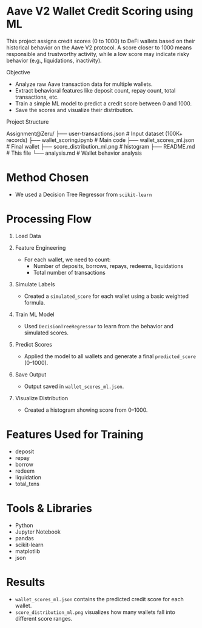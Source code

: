 # Aave V2 Wallet Credit Scoring using ML

This project assigns credit scores (0 to 1000) to DeFi wallets based on their historical behavior on the Aave V2 protocol. A score closer to 1000 means responsible and trustworthy activity, while a low score may indicate risky behavior (e.g., liquidations, inactivity).

Objective

- Analyze raw Aave transaction data for multiple wallets.
- Extract behavioral features like deposit count, repay count, total transactions, etc.
- Train a simple ML model to predict a credit score between 0 and 1000.
- Save the scores and visualize their distribution.

Project Structure

Assignment@Zeru/
├── user-transactions.json # Input dataset (100K+ records)
├── wallet_scoring.ipynb # Main code
├── wallet_scores_ml.json # Final wallet 
├── score_distribution_ml.png #  histogram
├── README.md # This file
└── analysis.md # Wallet behavior analysis

# Method Chosen

- We used a Decision Tree Regressor from `scikit-learn`

# Processing Flow

1. Load Data
   
2. Feature Engineering
   - For each wallet, we need to count:
     - Number of deposits, borrows, repays, redeems, liquidations
     - Total number of transactions

3. Simulate Labels
   - Created a `simulated_score` for each wallet using a basic weighted formula.

4. Train ML Model
   - Used `DecisionTreeRegressor` to learn from the behavior and simulated scores.

5. Predict Scores
   - Applied the model to all wallets and generate a final `predicted_score` (0–1000).

6. Save Output
   - Output saved in `wallet_scores_ml.json`.

7. Visualize Distribution
   - Created a histogram showing score from 0–1000.

# Features Used for Training

- deposit   
- repay      
- borrow      
- redeem      
- liquidation 
- total_txns

# Tools & Libraries

- Python
- Jupyter Notebook
- pandas
- scikit-learn
- matplotlib
- json

# Results

- `wallet_scores_ml.json` contains the predicted credit score for each wallet.
- `score_distribution_ml.png` visualizes how many wallets fall into different score ranges.
